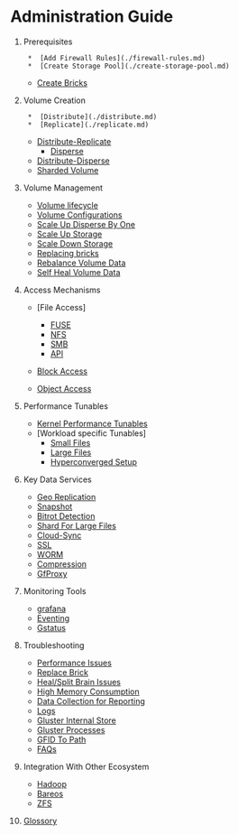 # Administration Guide
1. Prerequisites

        *  [Add Firewall Rules](./firewall-rules.md)
        *  [Create Storage Pool](./create-storage-pool.md)
	*  [Create Bricks](./create-bricks.md)

2. Volume Creation

        *  [Distribute](./distribute.md)
        *  [Replicate](./replicate.md)
	*  [Distribute-Replicate](./distribute-replicate.md)
        *  [Disperse](./disperse.md)
	*  [Distribute-Disperse](./distribute-disperse.md)
	*  [Sharded Volume](./shard.md)

3. Volume Management

	*  [Volume lifecycle](./volume-lifecycle.md)
	*  [Volume Configurations](./volume-configurations.md)
	*  [Scale Up Disperse By One](./scale-up-desperse-by-one.md)
	*  [Scale Up Storage](./scale-up-storage.md)
	*  [Scale Down Storage](./scale-down-storage.md)
	*  [Replacing bricks](./replace-bricks.md)
	*  [Rebalance Volume Data](./rebalance.md)
	*  [Self Heal Volume Data](./self-heal.md)

4. Access Mechanisms

	*  [File Access]
		*  [FUSE](./fuse.md)
		*  [NFS](./nfs.md)
		*  [SMB](./smb.md)
		*  [API](./gfapi)

	*  [Block Access](./block-access.md)
	*  [Object Access](./object-access.md)

5. Performance Tunables

	*  [Kernel Performance Tunables](./kernel-perfoamance-tunables.md)
	*  [Workload specific Tunables]
		* [Small Files](./small-files.md)
		* [Large Files](./large-files.md)
		* [Hyperconverged Setup](./hyperconverged-setup.md)

6. Key Data Services

	*  [Geo Replication](./geo-replication.md)
	*  [Snapshot](./snapshot.md)
	*  [Bitrot Detection](./bitrot-detection.md)
	*  [Shard For Large Files](./shard-for-large-files.md)
	*  [Cloud-Sync](./cloud-sync.md)
	*  [SSL](./ssl.md)
	*  [WORM](./worm.md)
	*  [Compression](./compression.md)
	*  [GfProxy](./gfproxy.md)

7. Monitoring Tools

	*  [grafana](./grafana.md)
	*  [Eventing](./eventing.md)
	*  [Gstatus](./gstatus.md)

8. Troubleshooting

	*  [Performance Issues](./performance.md)
	*  [Replace Brick](./replace-brick.md)
	*  [Heal/Split Brain Issues](./heal-issues.md)
	*  [High Memory Consumption](./high-memory-consumption.md)
	*  [Data Collection for Reporting](./data-collection-for-Reporting.md)
	*  [Logs](./log.md)
	*  [Gluster Internal Store](./gluster-internal-store.md)
	*  [Gluster Processes](./gluster-processes.md)
	*  [GFID To Path](gfid-to-path.md)
	*  [FAQs](./FAQs.md)

9. Integration With Other Ecosystem

	*  [Hadoop](./hadoop.md)
	*  [Bareos](./bareos.md)
	*  [ZFS](./zfs.md)

10. [Glossory](glossory.md)
